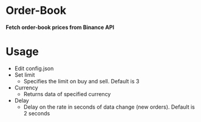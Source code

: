 # Order-Book


**Fetch order-book prices from Binance API**


# Usage

- Edit config.json
- Set limit 
  - Specifies the limit on buy and sell. Default is 3 
- Currency
  - Returns data of specified currency 
- Delay
  - Delay on the rate in seconds of data change (new orders). Default is 2 seconds
